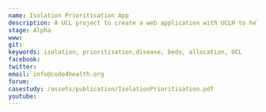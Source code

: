 ```yaml
---
name: Isolation Prioritisation App 
description: A UCL project to create a web application with UCLH to help to assign patients to rooms in the hospital, based on their urgency. Users will enter patients alongside their diseases and the application will provide a score based on the diseases.The app will show the patients in a dashboard, and the user can assign rooms to the patient.
stage: Alpha
www:  
git: 
keywords: isolation, prioritisation,disease, beds, allocation, UCL
facebook: 
twitter: 
email: info@code4health.org
forum: 
casestudy: /assets/publication/IsolationPrioritisation.pdf
youtube: 
--- 
```


